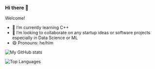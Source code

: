 ### Hi there 👋
Welcome!

<!--**janus-tg/janus-tg** is a ✨ _special_ ✨ repository because its `README.md` (this file) appears on your GitHub profile.

Here are some ideas to get you started:

- 🔭 I’m currently working on -->
- 🌱 I’m currently learning C++
- 👯 I’m looking to collaborate on any startup ideas or software projects especially in Data Science or ML
- 😄 Pronouns: he/him
<!--- ⚡ Fun fact: ...-->

![My GitHub stats](https://github-readme-stats.vercel.app/api?username=janus-tg&count_private=true&show_icons=true&theme=tokyonight)

![Top Languages](https://github-readme-stats.vercel.app/api/top-langs/?username=janus-tg&layout=compact&count_private=true&theme=tokyonight)


